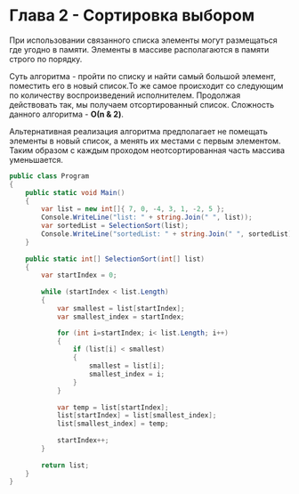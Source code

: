 # Глава 2 - Сортировка выбором
При использовании связанного списка элементы могут размещаться где угодно в памяти. Элементы в массиве располагаются в памяти строго по порядку.

Суть алгоритма - пройти по списку и найти самый большой элемент, поместить его в новый список.То же самое происходит со следующим по количеству воспроизведений исполнителем. Продолжая действовать так, мы получаем отсортированный список. Сложность данного алгоритма - **О(n & 2)**. 

Альтернативная реализация алгоритма предполагает не помещать элементы в новый список, а менять их местами с первым элементом. Таким образом с каждым проходом неотсортированная часть массива уменьшается.

```C#
public class Program
{
	public static void Main()
	{
		var list = new int[]{ 7, 0, -4, 3, 1, -2, 5 };
		Console.WriteLine("list: " + string.Join(" ", list));
		var sortedList = SelectionSort(list);
		Console.WriteLine("sortedList: " + string.Join(" ", sortedList));
	}
	
	public static int[] SelectionSort(int[] list)
	{
		var startIndex = 0;
		
		while (startIndex < list.Length)
		{			
			var smallest = list[startIndex];
			var smallest_index = startIndex;

			for (int i=startIndex; i< list.Length; i++)
			{
				if (list[i] < smallest)
				{
					smallest = list[i];
					smallest_index = i;
				}
			}
			
			var temp = list[startIndex];
			list[startIndex] = list[smallest_index];
			list[smallest_index] = temp;
			
			startIndex++;
		}
		
		return list;
	}
}
```